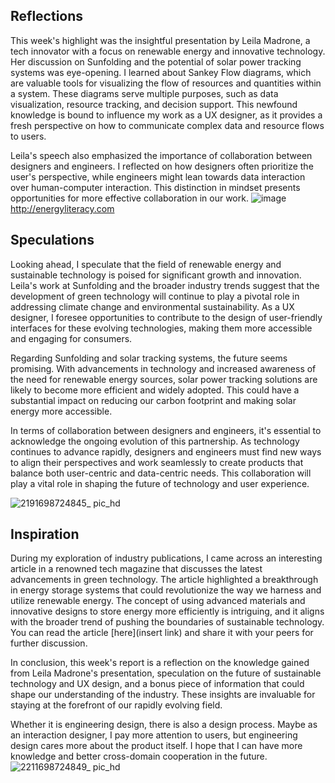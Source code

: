 
## Reflections

This week's highlight was the insightful presentation by Leila Madrone, a tech innovator with a focus on renewable energy and innovative technology. Her discussion on Sunfolding and the potential of solar power tracking systems was eye-opening. I learned about Sankey Flow diagrams, which are valuable tools for visualizing the flow of resources and quantities within a system. These diagrams serve multiple purposes, such as data visualization, resource tracking, and decision support. This newfound knowledge is bound to influence my work as a UX designer, as it provides a fresh perspective on how to communicate complex data and resource flows to users.

Leila's speech also emphasized the importance of collaboration between designers and engineers. I reflected on how designers often prioritize the user's perspective, while engineers might lean towards data interaction over human-computer interaction. This distinction in mindset presents opportunities for more effective collaboration in our work.
![image](https://github.com/Berkeley-MDes/tdf-fa23-JunjieLi426/assets/143133588/5910fe87-f86c-445b-be31-54a9b6c11d48)
http://energyliteracy.com

## Speculations

Looking ahead, I speculate that the field of renewable energy and sustainable technology is poised for significant growth and innovation. Leila's work at Sunfolding and the broader industry trends suggest that the development of green technology will continue to play a pivotal role in addressing climate change and environmental sustainability. As a UX designer, I foresee opportunities to contribute to the design of user-friendly interfaces for these evolving technologies, making them more accessible and engaging for consumers.

Regarding Sunfolding and solar tracking systems, the future seems promising. With advancements in technology and increased awareness of the need for renewable energy sources, solar power tracking solutions are likely to become more efficient and widely adopted. This could have a substantial impact on reducing our carbon footprint and making solar energy more accessible.

In terms of collaboration between designers and engineers, it's essential to acknowledge the ongoing evolution of this partnership. As technology continues to advance rapidly, designers and engineers must find new ways to align their perspectives and work seamlessly to create products that balance both user-centric and data-centric needs. This collaboration will play a vital role in shaping the future of technology and user experience.

![2191698724845_ pic_hd](https://github.com/Berkeley-MDes/tdf-fa23-JunjieLi426/assets/143133588/3b294d0d-8741-4361-bd9b-166577a548d1)
## Inspiration

During my exploration of industry publications, I came across an interesting article in a renowned tech magazine that discusses the latest advancements in green technology. The article highlighted a breakthrough in energy storage systems that could revolutionize the way we harness and utilize renewable energy. The concept of using advanced materials and innovative designs to store energy more efficiently is intriguing, and it aligns with the broader trend of pushing the boundaries of sustainable technology. You can read the article [here](insert link) and share it with your peers for further discussion.

In conclusion, this week's report is a reflection on the knowledge gained from Leila Madrone's presentation, speculation on the future of sustainable technology and UX design, and a bonus piece of information that could shape our understanding of the industry. These insights are invaluable for staying at the forefront of our rapidly evolving field.

Whether it is engineering design, there is also a design process. Maybe as an interaction designer, I pay more attention to users, but engineering design cares more about the product itself. I hope that I can have more knowledge and better cross-domain cooperation in the future.
![2211698724849_ pic_hd](https://github.com/Berkeley-MDes/tdf-fa23-JunjieLi426/assets/143133588/05ee3cba-eb70-44ee-8377-71679c3f07b2)
